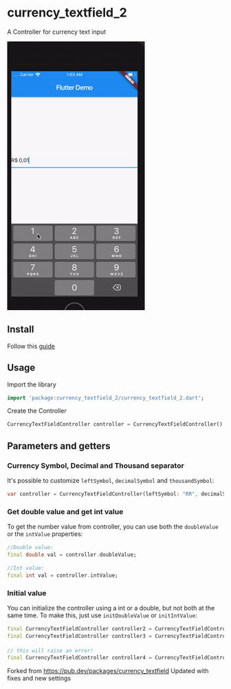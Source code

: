 # currency_textfield_2

A Controller for currency text input

![sample](doc/gif.gif)

## Install

Follow this [guide](https://pub.dev/packages/currency_textfield_2/install) 

## Usage

Import the library

```dart
import 'package:currency_textfield_2/currency_textfield_2.dart';
```

Create the Controller
```dart
CurrencyTextFieldController controller = CurrencyTextFieldController()
```

## Parameters and getters


### Currency Symbol, Decimal and Thousand separator

It's possible to customize `leftSymbol`, `decimalSymbol` and `thousandSymbol`:

```dart
var controller = CurrencyTextFieldController(leftSymbol: "RR", decimalSymbol: ".", thousandSymbol: ",");
```

### Get double value and get int value

To get the number value from controller, you can use both the `doubleValue` or the `intValue` properties:

```dart
//Double value:
final double val = controller.doubleValue;
```

```dart
//Int value:
final int val = controller.intValue;
```

### Initial value

You can initialize the controller using a int or a double, but not both at the same time.
To make this, just use `initDoubleValue` or `initIntValue`:

```dart
final CurrencyTextFieldController controller2 = CurrencyTextFieldController(initDoubleValue: 10);
final CurrencyTextFieldController controller3 = CurrencyTextFieldController(initIntValue: 1000);

// this will raise an error!
final CurrencyTextFieldController controller4 = CurrencyTextFieldController(initIntValue: 1000,initDoubleValue: 10);
```

Forked from https://pub.dev/packages/currency_textfield
Updated with fixes and new settings